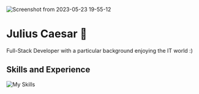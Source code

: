 ![Screenshot from 2023-05-23 19-55-12](https://github.com/juliuscaesar169/juliuscaesar169/assets/87092772/7c0da46d-0ecb-4b11-aadc-8efd858e9654 "Portfolio Overview")

# Julius Caesar :rocket:
Full-Stack Developer with a particular background enjoying the IT world :)

<!-- [<img src="https://cdn.jsdelivr.net/npm/simple-icons@3.0.1/icons/github.svg" alt="github" height="40">](https://github.com/juliuscaesar169 "GitHub")  [<img src="https://cdn.jsdelivr.net/npm/simple-icons@3.0.1/icons/linkedin.svg" alt="linkedin" height="40">](https://www.linkedin.com/in/jcsanchez169 "LinkedIn Profile")  [<img src="https://cdn.jsdelivr.net/npm/simple-icons@3.0.1/icons/icloud.svg" alt="portfolio" height="40">](https://portfolio-jcs169.vercel.app "Portfolio")   -->

## Skills and Experience

![My Skills](https://skillicons.dev/icons?i=js,ts,php,py,java,nodejs,express,laravel,firebase,postgres,mysql,mongodb,react,redux,materialui,androidstudio,aws,docker&perline=5 "Tech Stack")

<!-- UNDER CONSTRUCTION

Programming Languages

![My Skills](https://skillicons.dev/icons?i=js,ts,php,py,java)

Backend

![My Skills](https://skillicons.dev/icons?i=express,laravel,firebase)

Databases

![My Skills](https://skillicons.dev/icons?i=postgres,mysql,mongodb)

Frontend

![My Skills](https://skillicons.dev/icons?i=react,redux,materialui,androidstudio)

Cloud Computing

![My Skills](https://skillicons.dev/icons?i=aws,docker)

Testing

![My Skills](https://skillicons.dev/icons?i=jest) 

-->

<!--
Hey there 👋, here Julius Caesar
-->
